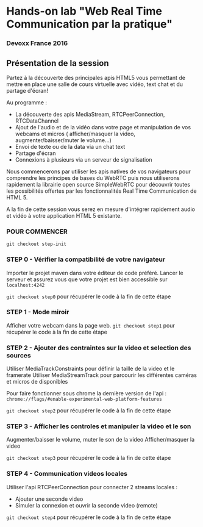 # Hands-on lab "Web Real Time Communication par la pratique"
### Devoxx France 2016

## Présentation de la session
Partez à la découverte des principales apis HTML5 vous permettant de mettre en place une salle de cours virtuelle avec vidéo, text chat et du partage d'écran!

Au programme :
 - La découverte des apis MediaStream, RTCPeerConnection, RTCDataChannel
 - Ajout de l'audio et de la vidéo dans votre page et manipulation de vos webcams et micros ( afficher/masquer la video, augmenter/baisser/muter le volume...)
 - Envoi de texte ou de la data via un chat text
 - Partage d'écran
 - Connexions à plusieurs via un serveur de signalisation

Nous commencerons par utiliser les apis natives de vos navigateurs pour comprendre les principes de bases du WebRTC puis nous utiliserons rapidement la librairie open source SimpleWebRTC pour découvrir toutes les possibilités offertes par les fonctionnalités Real Time Communication de HTML 5.

A la fin de cette session vous serez en mesure d'intégrer rapidement audio et vidéo à votre application HTML 5 existante.


### POUR COMMENCER
`git checkout step-init`

### STEP 0 - Vérifier la compatibilité de votre navigateur
Importer le projet maven dans votre éditeur de code préféré.
Lancer le serveur et assurez vous que votre projet est bien accessible sur `localhost:4242`

`git checkout step0` pour récupérer le code à la fin de cette étape

### STEP 1 - Mode miroir
 Afficher votre webcam dans la page web.
 `git checkout step1` pour récupérer le code à la fin de cette étape

### STEP 2 - Ajouter des contraintes sur la video et selection des sources
Utiliser MediaTrackConstraints pour définir la taille de la video et le framerate
Utiliser MediaStreamTrack pour parcourir les différentes caméras et micros de disponibles

Pour faire fonctionner sous chrome la dernière version de l'api :
`chrome://flags/#enable-experimental-web-platform-features`

`git checkout step2` pour récupérer le code à la fin de cette étape

### STEP 3 - Afficher les controles et manipuler la video et le son
Augmenter/baisser le volume, muter le son de la video
Afficher/masquer la video

`git checkout step3` pour récupérer le code à la fin de cette étape

### STEP 4 - Communication videos locales
Utiliser l'api RTCPeerConnection pour connecter 2 streams locales :
 - Ajouter une seconde video
 - Simuler la connexion et ouvrir la seconde video (remote)

`git checkout step4` pour récupérer le code à la fin de cette étape
